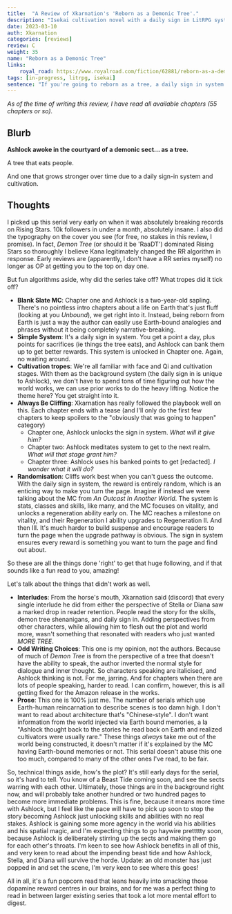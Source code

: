 ```yaml
---
title:  "A Review of Xkarnation's 'Reborn as a Demonic Tree'."
description: "Isekai cultivation novel with a daily sign in LitRPG system about a man reborn, you guessed it, as a demonic tree."
date: 2023-03-10
auth: Xkarnation
categories: [reviews]
review: C
weight: 35
name: "Reborn as a Demonic Tree"
links:
    royal_road: https://www.royalroad.com/fiction/62881/reborn-as-a-demonic-tree
tags: [in-progress, litrpg, isekai]
sentence: "If you're going to reborn as a tree, a daily sign in system works out pretty well."
---
```


*As of the time of writing this review, I have read all available chapters (55 chapters or so).*

## Blurb

**Ashlock awoke in the courtyard of a demonic sect... as a tree.**

A tree that eats people.

And one that grows stronger over time due to a daily sign-in system and cultivation.

## Thoughts

I picked up this serial very early on when it was absolutely breaking records on Rising Stars. 10k followers in under a month, absolutely insane. I also did the typography on the cover you see (for free, no stakes in this review, I promise). In fact, *Demon Tree* (or should it be 'RaaDT') dominated Rising Stars so thoroughly I believe Kana legitimately changed the RR algorithm in response. Early reviews are (apparently, I don't have a RR series myself) no longer as OP at getting you to the top on day one.

But fun algorithms aside, why did the series take off? What tropes did it tick off?

* **Blank Slate MC**: Chapter one and Ashlock is a two-year-old sapling. There's no pointless intro chapters about a life on Earth that's just fluff (looking at you *Unbound*), we get right into it. Instead, being reborn from Earth is just a way the author can easily use Earth-bound analogies and phrases without it being completely narrative-breaking.
* **Simple System**: It's a daily sign in system. You get a point a day, plus points for sacrifices (ie things the tree eats), and Ashlock can bank them up to get better rewards. This system is unlocked in Chapter one. Again, no waiting around.
* **Cultivation tropes**: We're all familiar with face and Qi and cultivation stages. With them as the background system (the daily sign in is unique to Ashlock), we don't have to spend tons of time figuring out how the world works, we can use prior works to do the heavy lifting. Notice the theme here? You get straight into it.
* **Always Be Cliffing**: Xkarnation has really followed the playbook well on this. Each chapter ends with a tease (and I'll only do the first few chapters to keep spoilers to the "obviously that was going to happen" category)
  * Chapter one, Ashlock unlocks the sign in system. *What will it give him?*
  * Chapter two: Ashlock meditates system to get to the next realm. *What will that stage grant him?*
  * Chapter three: Ashlock uses his banked points to get \[redacted\]. *I wonder what it will do?*
* **Randomisation**: Cliffs work best when you can't guess the outcome. With the daily sign in system, the reward is entirely random, which is an enticing way to make you turn the page. Imagine if instead we were talking about the MC from *An Outcast In Another World*. The system is stats, classes and skills, like many, and the MC focuses on vitality, and unlocks a regeneration ability early on. The MC reaches a milestone on vitality, and their Regeneration I ability upgrades to Regeneration II. And then III. It's much harder to build suspense and encourage readers to turn the page when the upgrade pathway is obvious. The sign in system ensures every reward is something you want to turn the page and find out about.

So these are all the things done 'right' to get that huge following, and if that sounds like a fun read to you, amazing!

Let's talk about the things that didn't work as well.

* **Interludes**: From the horse's mouth, Xkarnation said (discord) that every single interlude he did from either the perspective of Stella or Diana saw a marked drop in reader retention. People read the story for the skills, demon tree shenanigans, and daily sign in. Adding perspectives from other characters, while allowing him to flesh out the plot and world more, wasn't something that resonated with readers who just wanted *MORE TREE*.
* **Odd Writing Choices**: This one is my opinion, not the authors. Because of much of *Demon Tree* is from the perspective of a tree that doesn't have the ability to speak, the author inverted the normal style for dialogue and inner thought. So characters speaking are italicised, and Ashlock thinking is not. For me, jarring. And for chapters when there are lots of people speaking, harder to read. I can confirm, however, this is all getting fixed for the Amazon release in the works.
* **Prose**: This one is 100% just me. The number of serials which use Earth-human reincarnation to describe scenes is too damn high. I don't want to read about architecture that's "Chinese-style". I don't want information from the world injected via Earth bound memories, a la "Ashlock thought back to the stories he read back on Earth and realized cultivators were usually rare." These things *always* take me out of the world being constructed, it doesn't matter if it's explained by the MC having Earth-bound memories or not. This serial doesn't abuse this one too much, compared to many of the other ones I've read, to be fair.

So, technical things aside, how's the plot? It's still early days for the serial, so it's hard to tell. You know of a Beast Tide coming soon, and see the sects warring with each other. Ultimately, those things are in the background right now, and will probably take another hundred or two hundred pages to become more immediate problems. This is fine, because it means more time with Ashlock, but I feel like the pace will have to pick up soon to stop the story becoming Ashlock just unlocking skills and abilities with no real stakes. Ashlock is gaining some more agency in the world via his abilities and his spatial magic, and I'm expecting things to go haywire prettttty soon, because Ashlock is deliberately stirring up the sects and making them go for each other's throats. I'm keen to see how Ashlock benefits in all of this, and very keen to read about the impending beast tide and how Ashlock, Stella, and Diana will survive the horde. Update: an old monster has just popped in and set the scene, I'm very keen to see where this goes!

All in all, it's a fun popcorn read that leans heavily into smacking those dopamine reward centres in our brains, and for me was a perfect thing to read in between larger existing series that took a lot more mental effort to digest.
